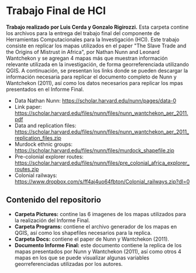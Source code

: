 # Trabajo Final de HCI
**Trabajo realizado por Luis Cerda y Gonzalo Rigirozzi.**
Esta carpeta contine los archivos para la entrega del trabajo final del componente de Herramientas Computacionales para la Investigación (HCI). Este trabajo consiste en replicar los mapas utilizados en el paper "The Slave Trade and the Origins of Mistrust in Africa", por Nathan Nunn and Leonard Wantchekon y se agregan 4 mapas más que muestran información relevante utilizada en la investigación, de forma georreferenciada utilizando QGIS. A continuación, se presentan los links donde se pueden descargar la información necesaria para replicar el documento completo de Nunn y Wantchekon (2011), así como los datos necesarios para replicar los mpas presentados en el Informe Final.
* Data Nathan Nunn: https://scholar.harvard.edu/nunn/pages/data-0
* Link paper: https://scholar.harvard.edu/files/nunn/files/nunn_wantchekon_aer_2011.pdf
* Data and replication files: https://scholar.harvard.edu/files/nunn/files/nunn_wantchekon_aer_2011_replication_files.zip
* Murdock ethnic groups: https://scholar.harvard.edu/files/nunn/files/murdock_shapefile.zip
* Pre-colonial explorer routes: https://scholar.harvard.edu/files/nunn/files/pre_colonial_africa_explorer_routes.zip
* Colonial railways: https://www.dropbox.com/s/ff4aj4uo64fbton/Colonial_railways.zip?dl=0

## Contenido del repositorio

* **Carpeta Pictures:** contine las 6 imagenes de los mapas utilizados para la realización del Informe Final.
* **Carpeta Programs:** contiene el archivo generador de los mapas en QGIS, así como los shapefiles necesarios para la replica.
* **Carpeta Docs:** contiene el paper de Nunn y Wantchekon (2011).
* **Documento Informe Final:** este documento contiene la replica de los mapas presentados por Nunn y Wantchekon (2011), así como otros 4 mapas en los que se puede visualizar algunas variables georreferenciadas utilizadas por los autores.

